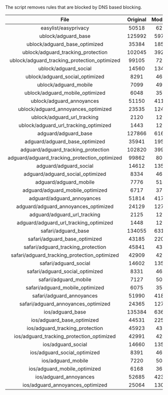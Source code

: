 The script removes rules that are blocked by DNS based blocking.


| File | Original | Modified |
|:----:|:-----:|:-----:|
| easylist/easyprivacy | 50518 | 6224 |
| ublock/adguard_base | 125992 | 59702 |
| ublock/adguard_base_optimized | 35384 | 18572 |
| ublock/adguard_tracking_protection | 102045 | 39244 |
| ublock/adguard_tracking_protection_optimized | 99105 | 7298 |
| ublock/adguard_social | 14560 | 13486 |
| ublock/adguard_social_optimized | 8291 | 4612 |
| ublock/adguard_mobile | 7099 | 4965 |
| ublock/adguard_mobile_optimized | 6048 | 3551 |
| ublock/adguard_annoyances | 51150 | 41105 |
| ublock/adguard_annoyances_optimized | 23535 | 12408 |
| ublock/adguard_url_tracking | 2120 | 1258 |
| ublock/adguard_url_tracking_optimized | 1443 | 1255 |
| adguard/adguard_base | 127866 | 61677 |
| adguard/adguard_base_optimized | 35941 | 19591 |
| adguard/adguard_tracking_protection | 102820 | 39962 |
| adguard/adguard_tracking_protection_optimized | 99862 | 8003 |
| adguard/adguard_social | 14612 | 13545 |
| adguard/adguard_social_optimized | 8334 | 4655 |
| adguard/adguard_mobile | 7776 | 5140 |
| adguard/adguard_mobile_optimized | 6717 | 3719 |
| adguard/adguard_annoyances | 51814 | 41709 |
| adguard/adguard_annoyances_optimized | 24129 | 12726 |
| adguard/adguard_url_tracking | 2125 | 1264 |
| adguard/adguard_url_tracking_optimized | 1448 | 1261 |
| safari/adguard_base | 134055 | 63119 |
| safari/adguard_base_optimized | 43185 | 22017 |
| safari/adguard_tracking_protection | 45841 | 4385 |
| safari/adguard_tracking_protection_optimized | 42909 | 4239 |
| safari/adguard_social | 14602 | 13529 |
| safari/adguard_social_optimized | 8331 | 4642 |
| safari/adguard_mobile | 7127 | 5000 |
| safari/adguard_mobile_optimized | 6075 | 3580 |
| safari/adguard_annoyances | 51990 | 41805 |
| safari/adguard_annoyances_optimized | 24365 | 12799 |
| ios/adguard_base | 135384 | 63637 |
| ios/adguard_base_optimized | 44531 | 22533 |
| ios/adguard_tracking_protection | 45923 | 4392 |
| ios/adguard_tracking_protection_optimized | 42991 | 4246 |
| ios/adguard_social | 14660 | 13560 |
| ios/adguard_social_optimized | 8391 | 4656 |
| ios/adguard_mobile | 7220 | 5041 |
| ios/adguard_mobile_optimized | 6168 | 3618 |
| ios/adguard_annoyances | 52685 | 42392 |
| ios/adguard_annoyances_optimized | 25064 | 13090 |